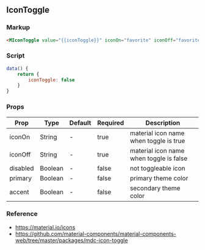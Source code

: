 ## IconToggle

### Markup

```html
<MIconToggle value="{{iconToggle}}" iconOn="favorite" iconOff="favorite_border" on:input="iconEvent(event.value)" />
```

### Script 

```javascript
data() {
    return {
        iconToggle: false
    }
}
```

### Props

| Prop | Type | Default | Required | Description |
|------|------|---------|----------|-------------|
| iconOn | String | - | true | material icon name when toggle is true |
| iconOff | String | - | true | material icon name when toggle is false |
| disabled | Boolean | - | false | not toggleable icon |
| primary | Boolean | - | false | primary theme color |
| accent | Boolean | - | false | secondary theme color |

### Reference

- https://material.io/icons
- https://github.com/material-components/material-components-web/tree/master/packages/mdc-icon-toggle